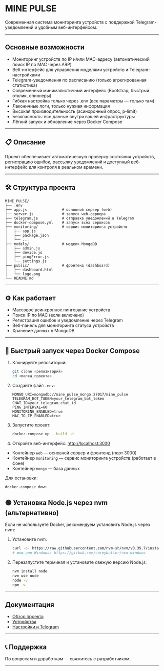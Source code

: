 # MINE PULSE

Современная система мониторинга устройств с поддержкой Telegram-уведомлений и удобным веб-интерфейсом.

---

## Основные возможности

- Мониторинг устройств по IP и/или MAC-адресу (автоматический поиск IP по MAC через ARP)
- Веб-интерфейс для управления моделями устройств и Telegram-настройками
- Telegram-уведомления по расписанию (только агрегированная статистика)
- Современный минималистичный интерфейс (Bootstrap, быстрый отклик, спиннеры)
- Гибкая настройка только через .env (все параметры — только там)
- Лаконичные логи, только нужная информация
- Высокая производительность (асинхронный опрос, p-limit)
- Безопасность: все данные внутри вашей инфраструктуры
- Лёгкий запуск и обновление через Docker Compose

---

## 📋 Описание

Проект обеспечивает автоматическую проверку состояния устройств, регистрацию ошибок, рассылку уведомлений и доступный веб-интерфейс для контроля в реальном времени.

---

## 🛠️ Структура проекта

```
MINE_PULSE/
├── .env
├── app.js                # основной сервер (web)
├── server.js             # запуск web-сервера
├── telegram.js           # отправка уведомлений в Telegram
├── docker-compose.yml    # запуск всех сервисов
├── monitoring/           # сервис мониторинга устройств
│   ├── app.js
│   ├── package.json
│   └── ...
├── models/               # модели MongoDB
│   ├── admin.js
│   ├── device.js
│   ├── pingError.js
│   └── settings.js
├── public/               # фронтенд (dashboard)
│   ├── dashboard.html
│   └── logo.png
└── README.md
```

---

## ⚙️ Как работает

- Массовое асинхронное пингование устройств
- Поиск IP по MAC (если включено)
- Регистрация ошибок и уведомление через Telegram
- Веб-панель для мониторинга статуса устройств
- Хранение данных в MongoDB

---

## 🚀 Быстрый запуск через Docker Compose

1. Клонируйте репозиторий:
   ```bash
   git clone <репозиторий>
   cd <папка_проекта>
   ```

2. Создайте файл `.env`:
   ```env
   MONGO_URI=mongodb://mine_pulse_mongo:27017/mine_pulse
   TELEGRAM_BOT_TOKEN=your_telegram_bot_token
   CHAT_ID=your_telegram_chat_id
   PING_INTERVAL=60
   MONITORING_ENABLED=true
   MAC_TO_IP_ENABLED=true
   ```

3. Запустите проект:
   ```bash
   docker-compose up --build -d
   ```

4. Откройте веб-интерфейс: [http://localhost:3000](http://localhost:3000)

- Контейнер `web` — основной сервер и фронтенд (порт 3000)
- Контейнер `monitoring` — сервис мониторинга устройств (работает в фоне)
- Контейнер `mongo` — база данных

Для остановки:
```bash
docker-compose down
```

## 🟢 Установка Node.js через nvm (альтернативно)

Если не используете Docker, рекомендуем установить Node.js через nvm:

1. Установите nvm:
   ```bash
   curl -o- https://raw.githubusercontent.com/nvm-sh/nvm/v0.39.7/install.sh | bash
   # или для Windows: https://github.com/coreybutler/nvm-windows
   ```
2. Перезапустите терминал и установите свежую версию Node.js:
   ```bash
   nvm install node
   nvm use node
   node -v
   npm -v
   ```

---

## Документация

- [Обзор проекта](./docs/overview.md)
- [Устройства](./docs/devices.md)
- [Настройки и Telegram](./docs/settings.md)

---

## 📞 Поддержка

По вопросам и доработкам — свяжитесь с разработчиком.

---